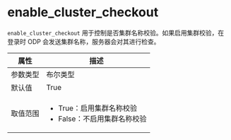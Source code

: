 # enable_cluster_checkout

`enable_cluster_checkout` 用于控制是否集群名称校验。如果启用集群校验，在登录时 ODP 会发送集群名称，服务器会对其进行检查。

|  属性    | 描述     |
|----------|---------|
| 参数类型 |   布尔类型      |
| 默认值   | True     |
| 取值范围 | <ul><li>True：启用集群名称校验</li><li>False：不启用集群名称校验</li></ul>  |
